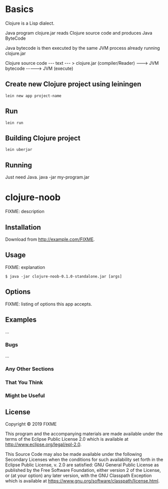 # Basics

Clojure is a Lisp dialect.

Java program clojure.jar reads Clojure source code and produces Java ByteCode

Java bytecode is then executed by the same JVM process already running clojure.jar

Clojure source code --- text --- > clojure.jar (compiler/Reader) ---> JVM bytecode -----> JVM (execute)

## Create new Clojure project using leiningen

`lein new app project-name`

## Run

`lein run`

## Building Clojure project

`lein uberjar`

## Running

Just need Java.
java -jar my-program.jar

# clojure-noob

FIXME: description

## Installation

Download from http://example.com/FIXME.

## Usage

FIXME: explanation

    $ java -jar clojure-noob-0.1.0-standalone.jar [args]

## Options

FIXME: listing of options this app accepts.

## Examples

...

### Bugs

...

### Any Other Sections
### That You Think
### Might be Useful

## License

Copyright © 2019 FIXME

This program and the accompanying materials are made available under the
terms of the Eclipse Public License 2.0 which is available at
http://www.eclipse.org/legal/epl-2.0.

This Source Code may also be made available under the following Secondary
Licenses when the conditions for such availability set forth in the Eclipse
Public License, v. 2.0 are satisfied: GNU General Public License as published by
the Free Software Foundation, either version 2 of the License, or (at your
option) any later version, with the GNU Classpath Exception which is available
at https://www.gnu.org/software/classpath/license.html.
